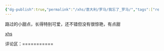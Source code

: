 ```yaml
---
{"dg-publish":true,"permalink":"/xhs/意大利/罗马/我忘了_罗马/","tags":["rednote","罗马"],"created":"2025-03-17T21:56:01.236+08:00","updated":"2025-03-20T22:46:14.739+08:00"}
---
```


 

路过的小甜点，长得特别可爱，还不错但没有很惊艳，有点甜

[xhs](https://www.xiaohongshu.com/explore/652f15b5000000002101c266?xsec_token=ABV5u2gs5qv0-UK33zqVjMJu6V0qd4mUz0hNGIhrdshpw=&xsec_source=pc_user)

评论区：===========

